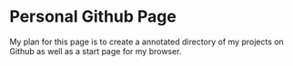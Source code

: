 # Personal Github Page

My plan for this page is to create a annotated directory of my projects on Github as well as a start page for my browser. 

